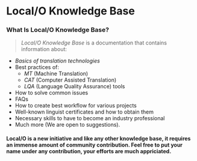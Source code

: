 # LocaI/O Knowledge Base

### What Is LocaI/O Knowledge Base?

> *LocaI/O Knowledge Base* is a documentation that contains information about:
- *Basics of translation technologies*
- Best practices of:
	- *MT* (Machine Translation) 
	- *CAT* (Computer Assisted Translation) 
	- *LQA* (Language Quality Assurance) tools
- How to solve common issues 
- FAQs 
- How to create best workflow for various projects
- Well-known linguist certificates and how to obtain them
- Necessary skills to have to become an industry professional
- Much more (We are open to suggestions).

#### LocaI/O is a new initiative and like any other knowledge base, it requires an immense amount of community contribution. Feel free to put your name under any contribution, your efforts are much appriciated.

